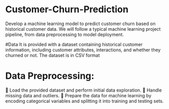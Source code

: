 # Customer-Churn-Prediction
Develop a machine learning model to predict customer churn based on historical customer data. We will follow a typical machine learning project pipeline, from data preprocessing to model deployment.

#Data
It is provided with a dataset containing historical customer information, including customer attributes, interactions, and whether they churned or not. The dataset is in CSV format

# Data Preprocessing:
 Load the provided dataset and perform initial data exploration.
 Handle missing data and outliers.
 Prepare the data for machine learning by encoding categorical variables and splitting it into 
training and testing sets.
